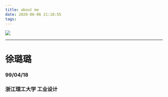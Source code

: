 ```yaml
---
title: about me
date: 2020-06-06 21:18:55
tags:
---
```


![](https://i.loli.net/2020/06/26/FJPUBIpcZtHRfrl.png)

---
# 徐璐璐
### 99/04/18
### 浙江理工大学 工业设计


